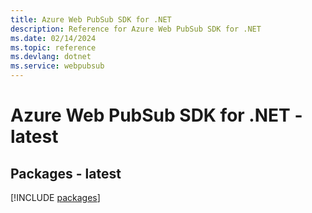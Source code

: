 ```yaml
---
title: Azure Web PubSub SDK for .NET
description: Reference for Azure Web PubSub SDK for .NET
ms.date: 02/14/2024
ms.topic: reference
ms.devlang: dotnet
ms.service: webpubsub
---
```

# Azure Web PubSub SDK for .NET - latest
## Packages - latest
[!INCLUDE [packages](web-pubsub-index.md)]